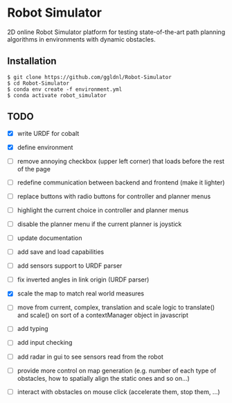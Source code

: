 # Robot Simulator

2D online Robot Simulator platform for testing state-of-the-art path planning algorithms in environments with dynamic obstacles.

## Installation

    $ git clone https://github.com/ggldnl/Robot-Simulator
    $ cd Robot-Simulator
    $ conda env create -f environment.yml
    $ conda activate robot_simulator

## TODO

- [x] write URDF for cobalt
- [x] define environment
- [ ] remove annoying checkbox (upper left corner) that loads before the rest of the page 
- [ ] redefine communication between backend and frontend (make it lighter)
- [ ] replace buttons with radio buttons for controller and planner menus
- [ ] highlight the current choice in controller and planner menus
- [ ] disable the planner menu if the current planner is joystick
- [ ] update documentation
- [ ] add save and load capabilities
- [ ] add sensors support to URDF parser
- [ ] fix inverted angles in link origin (URDF parser)
- [x] scale the map to match real world measures
- [ ] move from current, complex, translation and scale logic to
    translate() and scale() on sort of a contextManager object in javascript
- [ ] add typing
- [ ] add input checking
- [ ] add radar in gui to see sensors read from the robot
- [ ] provide more control on map generation (e.g. number of each type of obstacles, how to spatially align the static ones and so on...)
- [ ] interact with obstacles on mouse click (accelerate them, stop them, ...) 





